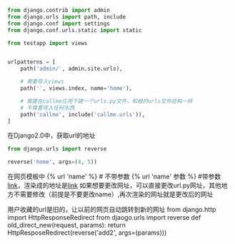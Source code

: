 ```python
from django.contrib import admin
from django.urls import path, include
from django.conf import settings
from django.conf.urls.static import static

from testapp import views


urlpatterns = [
    path('admin/', admin.site.urls),

    # 需要导入views
	path('', views.index, name='home'),

    # 需要在callme应用下建一个urls.py文件，和根的urls文件结构一样
    # 不需要导入任何东西
	path('callme', include('callme.urls')),
]
```



在Django2.0中，获取url的地址
```python
from django.urls import reverse

reverse('home', args=(4, 5))
```


在网页模板中
{% url 'name' %}    # 不带参数
{% url 'name' 参数 %} #带参数
<a href="{% url 'home' lee young %}">link</a>，渲染成的地址是<a href="/home/lee/young">link</a>
如果想要更改网址，可以直接更改url.py网址，其他地方不需要修改（前提是不要更改name）,再次渲染的网址就是更改后的网址


用户收藏的url是旧的，让以前的网页自动跳转到新的网址
from django.http import HttpResponseRedirect
from djaogo.urls import reverse
def old_direct_new(request, params):
    return HttpResposeRedirect(reverse('add2', args=(params)))


